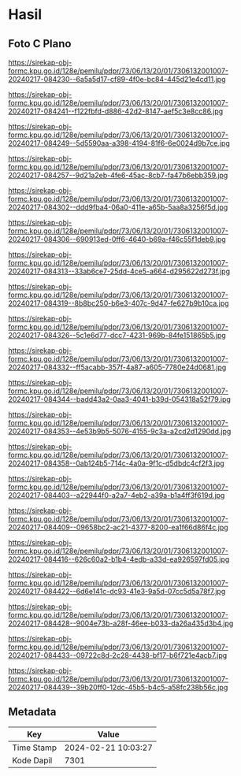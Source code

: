 # Hasil

## Foto C Plano

https://sirekap-obj-formc.kpu.go.id/128e/pemilu/pdpr/73/06/13/20/01/7306132001007-20240217-084230--6a5a5d17-cf89-4f0e-bc84-445d21e4cd11.jpg

https://sirekap-obj-formc.kpu.go.id/128e/pemilu/pdpr/73/06/13/20/01/7306132001007-20240217-084241--f122fbfd-d886-42d2-8147-aef5c3e8cc86.jpg

https://sirekap-obj-formc.kpu.go.id/128e/pemilu/pdpr/73/06/13/20/01/7306132001007-20240217-084249--5d5590aa-a398-4194-81f6-6e0024d9b7ce.jpg

https://sirekap-obj-formc.kpu.go.id/128e/pemilu/pdpr/73/06/13/20/01/7306132001007-20240217-084257--9d21a2eb-4fe6-45ac-8cb7-fa47b6ebb359.jpg

https://sirekap-obj-formc.kpu.go.id/128e/pemilu/pdpr/73/06/13/20/01/7306132001007-20240217-084302--ddd9fba4-06a0-411e-a65b-5aa8a3256f5d.jpg

https://sirekap-obj-formc.kpu.go.id/128e/pemilu/pdpr/73/06/13/20/01/7306132001007-20240217-084306--690913ed-0ff6-4640-b69a-f46c55f1deb9.jpg

https://sirekap-obj-formc.kpu.go.id/128e/pemilu/pdpr/73/06/13/20/01/7306132001007-20240217-084313--33ab6ce7-25dd-4ce5-a664-d295622d273f.jpg

https://sirekap-obj-formc.kpu.go.id/128e/pemilu/pdpr/73/06/13/20/01/7306132001007-20240217-084319--8b8bc250-b6e3-407c-9d47-fe627b9b10ca.jpg

https://sirekap-obj-formc.kpu.go.id/128e/pemilu/pdpr/73/06/13/20/01/7306132001007-20240217-084326--5c1e6d77-dcc7-4231-969b-84fe151865b5.jpg

https://sirekap-obj-formc.kpu.go.id/128e/pemilu/pdpr/73/06/13/20/01/7306132001007-20240217-084332--ff5acabb-357f-4a87-a605-7780e24d0681.jpg

https://sirekap-obj-formc.kpu.go.id/128e/pemilu/pdpr/73/06/13/20/01/7306132001007-20240217-084344--badd43a2-0aa3-4041-b39d-054318a52f79.jpg

https://sirekap-obj-formc.kpu.go.id/128e/pemilu/pdpr/73/06/13/20/01/7306132001007-20240217-084353--4e53b9b5-5076-4155-9c3a-a2cd2d1290dd.jpg

https://sirekap-obj-formc.kpu.go.id/128e/pemilu/pdpr/73/06/13/20/01/7306132001007-20240217-084358--0ab124b5-714c-4a0a-9f1c-d5dbdc4cf2f3.jpg

https://sirekap-obj-formc.kpu.go.id/128e/pemilu/pdpr/73/06/13/20/01/7306132001007-20240217-084403--a22944f0-a2a7-4eb2-a39a-b1a4ff3f619d.jpg

https://sirekap-obj-formc.kpu.go.id/128e/pemilu/pdpr/73/06/13/20/01/7306132001007-20240217-084409--09658bc2-ac21-4377-8200-ea1f66d86f4c.jpg

https://sirekap-obj-formc.kpu.go.id/128e/pemilu/pdpr/73/06/13/20/01/7306132001007-20240217-084416--626c60a2-b1b4-4edb-a33d-ea926597fd05.jpg

https://sirekap-obj-formc.kpu.go.id/128e/pemilu/pdpr/73/06/13/20/01/7306132001007-20240217-084422--6d6e141c-dc93-41e3-9a5d-07cc5d5a78f7.jpg

https://sirekap-obj-formc.kpu.go.id/128e/pemilu/pdpr/73/06/13/20/01/7306132001007-20240217-084428--9004e73b-a28f-46ee-b033-da26a435d3b4.jpg

https://sirekap-obj-formc.kpu.go.id/128e/pemilu/pdpr/73/06/13/20/01/7306132001007-20240217-084433--09722c8d-2c28-4438-bf17-b6f721e4acb7.jpg

https://sirekap-obj-formc.kpu.go.id/128e/pemilu/pdpr/73/06/13/20/01/7306132001007-20240217-084439--39b20ff0-12dc-45b5-b4c5-a58fc238b56c.jpg


## Metadata

| Key        | Value               |
| ---------- | ------------------- |
| Time Stamp | 2024-02-21 10:03:27 |
| Kode Dapil | 7301                |



